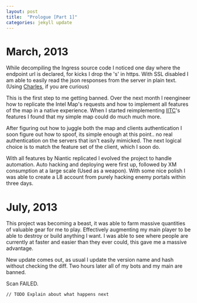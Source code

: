 ```yaml
---
layout: post
title:  "Prologue [Part 1]"
categories: jekyll update
---
```


March, 2013
===

While decompiling the Ingress source code I noticed one day where the endpoint url is declared, for kicks I drop the 's' in https. With SSL disabled I am able to easily read the json responses from the server in plain text. (Using [Charles](http://www.charlesproxy.com/), if you are curious)

This is the first step to me getting banned. Over the next month I reengineer how to replicate the Intel Map's requests and how to implement all features of the map in a native experience. When I started reimplementing [IITC](http://iitc.jonatkins.com/)'s features I found that my simple map could do much much more.

After figuring out how to juggle both the map and clients authentication I soon figure out how to spoof, its simple enough at this point.. no real authentication on the servers that isn't easily mimicked. The next logical choice is to match the feature set of the client, which I soon do.

With all features by Niantic replicated I evolved the project to handle automation. Auto hacking and deploying were first up, followed by XM consumption at a large scale (Used as a weapon). With some nice polish I was able to create a L8 account from purely hacking enemy portals within three days.

July, 2013
===

This project was becoming a beast, it was able to farm massive quantities of valuable gear for me to play. Effectively augmenting my main player to be able to destroy or build anything I want. I was able to see where people are currently at faster and easier than they ever could, this gave me a massive advantage.

New update comes out, as usual I update the version name and hash without checking the diff. Two hours later all of my bots and my main are banned.

Scan FAILED.

`// TODO Explain about what happens next`
